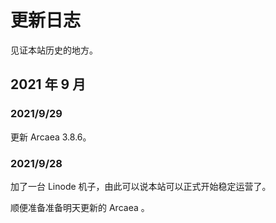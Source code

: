 # 更新日志

见证本站历史的地方。

## 2021 年 9 月

### 2021/9/29

更新 Arcaea 3.8.6。

### 2021/9/28

加了一台 Linode 机子，由此可以说本站可以正式开始稳定运营了。

顺便准备准备明天更新的 Arcaea 。
